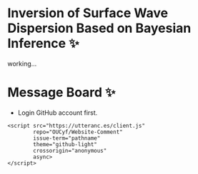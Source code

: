 # Inversion of Surface Wave Dispersion Based on Bayesian Inference ✨
working...





# Message Board ✨
- Login GitHub account first.
~~~
<script src="https://utteranc.es/client.js"
        repo="OUCyf/Website-Comment"
        issue-term="pathname"
        theme="github-light"
        crossorigin="anonymous"
        async>
</script>
~~~